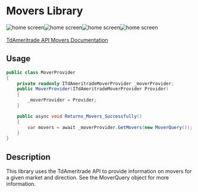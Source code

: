 # Movers Library

<img src="https://img.shields.io/github/issues/ucrengineer/TraderShop.Financials"
    alt = "home screen"
    style = "float: left"/>
<img src="https://img.shields.io/github/forks/ucrengineer/TraderShop.Financials"
    alt = "home screen"
    style = "float: left"/>
<img src="https://img.shields.io/github/stars/ucrengineer/TraderShop.Financials"
    alt = "home screen"
    style = "float: left"/>
<img src="https://img.shields.io/github/license/ucrengineer/TraderShop.Financials.TdAmeritrade"
    alt = "home screen"
    style = "float: left"/>


<br></br>
[TdAmeritrade API Movers Documentation](https://developer.tdameritrade.com/movers/apis)
## Usage

```csharp
public class MoverProvider
{
    private readonly ITdAmeritradeMoverProvider _moverProvider;
    public MoverProvider(ITdAmeritradeMoverProvider Provider)
    {
        _moverProvider = Provider;
    }

    public async void Returns_Movers_Successfully()
    {
        var movers = await _moverProvider.GetMovers(new MoverQuery());
    }
}
```

## Description

This library uses the TdAmeritrade API to provide information on movers for a given market and direction. See the MoverQuery object for more information.

